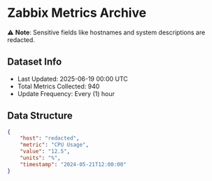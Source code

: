 # Zabbix Metrics Archive

⚠️ **Note**: Sensitive fields like hostnames and system descriptions are redacted.

## Dataset Info
- Last Updated: 2025-06-19 00:00 UTC
- Total Metrics Collected: 940
- Update Frequency: Every (1) hour

## Data Structure
```json
{
    "host": "redacted",
    "metric": "CPU Usage",
    "value": "12.5",
    "units": "%",
    "timestamp": "2024-05-21T12:00:00"
}
```

